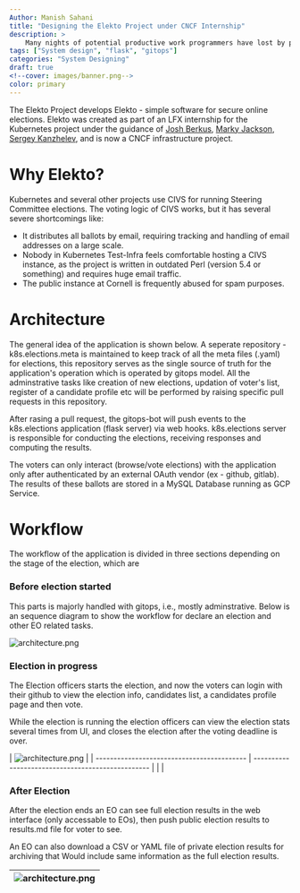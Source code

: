 ```yaml
---
Author: Manish Sahani
title: "Designing the Elekto Project under CNCF Internship"
description: >
    Many nights of potential productive work programmers have lost by procrastinating on properly managing their dotfiles. This article discusses an elegant way to manage and share dotfiles across machines using a single git repository.
tags: ["System design", "flask", "gitops"]
categories: "System Designing"
draft: true
<!--cover: images/banner.png-->
color: primary
---
```


The Elekto Project develops Elekto - simple software for secure online elections. Elekto was created as part of an LFX internship for the Kubernetes project under the guidance of [Josh Berkus](https://mentorship.lfx.linuxfoundation.org/mentor/681bd33c-52c8-450e-97d6-cf95d3493ac6), [Marky Jackson](https://mentorship.lfx.linuxfoundation.org/mentor/cbceda22-d448-4121-adc1-c4f793291bea), [Sergey Kanzhelev](https://mentorship.lfx.linuxfoundation.org/mentor/20ddefe1-872a-4077-ba0c-f85ebdfb7fd5), and is now a CNCF infrastructure project.

<!--![banner.png]()-->

# Why Elekto?

Kubernetes and several other projects use CIVS for running Steering Committee elections. The voting logic of CIVS works, but it has several severe shortcomings like:

-   It distributes all ballots by email, requiring tracking and handling of email addresses on a large scale.
-   Nobody in Kubernetes Test-Infra feels comfortable hosting a CIVS instance, as the project is written in outdated Perl (version 5.4 or something) and requires huge email traffic.
-   The public instance at Cornell is frequently abused for spam purposes.

# Architecture

The general idea of the application is shown below. A seperate repository - k8s.elections.meta is maintained to keep track of all the meta files (.yaml) for elections, this repository serves as the single source of truth for the application's operation which is operated by gitops model. All the adminstrative tasks like creation of new elections, updation of voter's list, register of a candidate profile etc will be performed by raising specific pull requests in this repository.

<!--![arch.png](images/arch.png)-->

After rasing a pull request, the gitops-bot will push events to the k8s.elections application (flask server) via web hooks. k8s.elections server is responsible for conducting the elections, receiving responses and computing the results.

The voters can only interact (browse/vote elections) with the application only after authenticated by an external OAuth vendor (ex - github, gitlab). The results of these ballots are stored in a MySQL Database running as GCP Service.

# Workflow

The workflow of the application is divided in three sections depending on the stage of the election, which are

### Before election started

This parts is majorly handled with gitops, i.e., mostly adminstrative. Below is an sequence diagram to show the workflow for declare an election and other EO related tasks.

![architecture.png](images/sequence-1.png)

### Election in progress

The Election officers starts the election, and now the voters can login with their github to view the election info, candidates list, a candidates profile page and then vote.

While the election is running the election officers can view the election stats several times from UI, and closes the election after the voting deadline is over.

| ![architecture.png](images/sequence-2.png) |
| ------------------------------------------ | ------------------------------------------------- |
| <!--                                       | ![architecture.png](/static/sequence-diagram.png) |
| ------                                     | -->                                               |

### After Election

After the election ends an EO can see full election results in the web interface (only accessable to EOs), then push public election results to results.md file for voter to see.

An EO can also download a CSV or YAML file of private election results for archiving that Would include same information as the full election results.

| ![architecture.png](images/sequence-3.png) |
| ------------------------------------------ |
